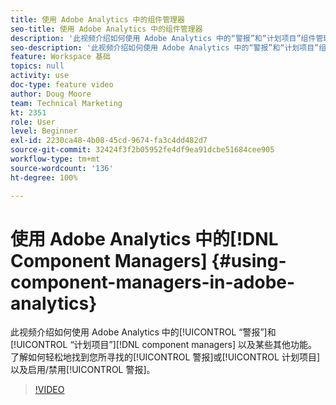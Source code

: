 ```yaml
---
title: 使用 Adobe Analytics 中的组件管理器
seo-title: 使用 Adobe Analytics 中的组件管理器
description: '此视频介绍如何使用 Adobe Analytics 中的“警报”和“计划项目”组件管理器以及某些其他功能。了解如何轻松地找到您所寻找的警报或计划项目以及启用/禁用警报。 '
seo-description: '此视频介绍如何使用 Adobe Analytics 中的“警报”和“计划项目”组件管理器以及某些其他功能。了解如何轻松地找到您所寻找的警报或计划项目以及启用/禁用警报。 '
feature: Workspace 基础
topics: null
activity: use
doc-type: feature video
author: Doug Moore
team: Technical Marketing
kt: 2351
role: User
level: Beginner
exl-id: 2230ca48-4b08-45cd-9674-fa3c4dd482d7
source-git-commit: 32424f3f2b05952fe4df9ea91dcbe51684cee905
workflow-type: tm+mt
source-wordcount: '136'
ht-degree: 100%

---
```


# 使用 Adobe Analytics 中的[!DNL Component Managers] {#using-component-managers-in-adobe-analytics}

此视频介绍如何使用 Adobe Analytics 中的[!UICONTROL “警报”]和[!UICONTROL “计划项目”][!DNL component managers] 以及某些其他功能。了解如何轻松地找到您所寻找的[!UICONTROL 警报]或[!UICONTROL 计划项目]以及启用/禁用[!UICONTROL 警报]。

>[!VIDEO](https://video.tv.adobe.com/v/24068/?quality=12)
